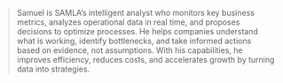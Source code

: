 > Samuel is SAMLA’s intelligent analyst who monitors key business metrics, analyzes operational data in real time, and proposes decisions to optimize processes. He helps companies understand what is working, identify bottlenecks, and take informed actions based on evidence, not assumptions. With his capabilities, he improves efficiency, reduces costs, and accelerates growth by turning data into strategies.

